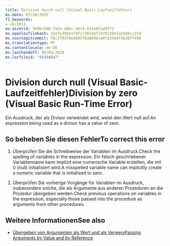 ```yaml
---
title: Division durch null (Visual Basic-Laufzeitfehler)
ms.date: 07/20/2015
f1_keywords:
- vbrID11
ms.assetid: 5b9bc5d6-792e-48bc-a974-012e07ad95f3
ms.openlocfilehash: 31efe395e17dfc7382abf2478139e1a2d36cc31d
ms.sourcegitcommit: f8c270376ed905f6a8896ce0fe25b4f4b38ff498
ms.translationtype: MT
ms.contentlocale: de-DE
ms.lasthandoff: 06/04/2020
ms.locfileid: "84394647"
---
```

# <a name="division-by-zero-visual-basic-run-time-error"></a><span data-ttu-id="8090b-102">Division durch null (Visual Basic-Laufzeitfehler)</span><span class="sxs-lookup"><span data-stu-id="8090b-102">Division by zero (Visual Basic Run-Time Error)</span></span>
<span data-ttu-id="8090b-103">Ein Ausdruck, der als Divisor verwendet wird, weist den Wert null auf.</span><span class="sxs-lookup"><span data-stu-id="8090b-103">An expression being used as a divisor has a value of zero.</span></span>  
  
## <a name="to-correct-this-error"></a><span data-ttu-id="8090b-104">So beheben Sie diesen Fehler</span><span class="sxs-lookup"><span data-stu-id="8090b-104">To correct this error</span></span>  
  
1. <span data-ttu-id="8090b-105">Überprüfen Sie die Schreibweise der Variablen im Ausdruck.</span><span class="sxs-lookup"><span data-stu-id="8090b-105">Check the spelling of variables in the expression.</span></span> <span data-ttu-id="8090b-106">Ein falsch geschriebener Variablenname kann implizit eine numerische Variable erstellen, die mit 0 (null) initialisiert wird.</span><span class="sxs-lookup"><span data-stu-id="8090b-106">A misspelled variable name can implicitly create a numeric variable that is initialized to zero.</span></span>  
  
2. <span data-ttu-id="8090b-107">Überprüfen Sie vorherige Vorgänge für Variablen im Ausdruck, insbesondere solche, die als Argumente aus anderen Prozeduren an die Prozedur übergeben werden.</span><span class="sxs-lookup"><span data-stu-id="8090b-107">Check previous operations on variables in the expression, especially those passed into the procedure as arguments from other procedures.</span></span>  
  
## <a name="see-also"></a><span data-ttu-id="8090b-108">Weitere Informationen</span><span class="sxs-lookup"><span data-stu-id="8090b-108">See also</span></span>

- [<span data-ttu-id="8090b-109">Übergeben von Argumenten als Wert und als Verweis</span><span class="sxs-lookup"><span data-stu-id="8090b-109">Passing Arguments by Value and by Reference</span></span>](../programming-guide/language-features/procedures/passing-arguments-by-value-and-by-reference.md)
